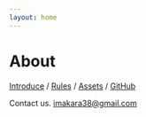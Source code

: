 ```yaml
---
layout: home
---
```

# About

[Introduce](https://commadev.github.io/posts/%ED%8C%80%EC%86%8C%EA%B0%9C/) / [Rules](https://commadev.github.io/posts/%EC%BD%A4%EB%A7%88-%EA%B7%9C%EC%B9%99-%EA%B0%9C%EC%A0%95%ED%8C%90/) / [Assets](https://commadev.github.io/posts/%EC%9E%90%EB%A3%8C%EC%8B%A4/) / [GitHub](https://github.com/commadev)

Contact us. imakara38@gmail.com

